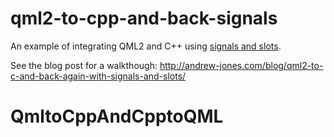 qml2-to-cpp-and-back-signals
============================

An example of integrating QML2 and C++ using [signals and slots](http://qt-project.org/doc/qt-5/signalsandslots.html).

See the blog post for a walkthough: http://andrew-jones.com/blog/qml2-to-c-and-back-again-with-signals-and-slots/
# QmltoCppAndCpptoQML
